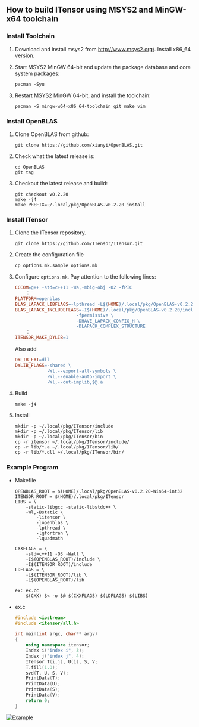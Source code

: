 ## How to build ITensor using MSYS2 and MinGW-x64 toolchain 

### Install Toolchain

1. Download and install msys2 from http://www.msys2.org/. Install x86_64 version.

2. Start MSYS2 MinGW 64-bit and update the package database and core system packages:
    ```
    pacman -Syu
    ```

3. Restart MSYS2 MinGW 64-bit, and install the toolchain:
    ```
    pacman -S mingw-w64-x86_64-toolchain git make vim
    ```

### Install OpenBLAS

1. Clone OpenBLAS from github:
    ```
    git clone https://github.com/xianyi/OpenBLAS.git
    ```

2. Check what the latest release is:
    ```
    cd OpenBLAS
    git tag
    ```

3. Checkout the latest release and build:
    ```
    git checkout v0.2.20
    make -j4
    make PREFIX=~/.local/pkg/OpenBLAS-v0.2.20 install
    ```

### Install ITensor

1. Clone the ITensor repository.
    ```
    git clone https://github.com/ITensor/ITensor.git
    ```

2. Create the configuration file
    ```
    cp options.mk.sample options.mk
    ```

3. Configure `options.mk`. Pay attention to the following lines:
    ```Makefile
    CCCOM=g++ -std=c++11 -Wa,-mbig-obj -O2 -fPIC
        ⋮
    PLATFORM=openblas
    BLAS_LAPACK_LIBFLAGS=-lpthread -L$(HOME)/.local/pkg/OpenBLAS-v0.2.20/lib -lopenblas
    BLAS_LAPACK_INCLUDEFLAGS=-I$(HOME)/.local/pkg/OpenBLAS-v0.2.20/include \
                           -fpermissive \
                           -DHAVE_LAPACK_CONFIG_H \
                           -DLAPACK_COMPLEX_STRUCTURE
        ⋮
    ITENSOR_MAKE_DYLIB=1
    ```
    Also add
    ```Makefile
    DYLIB_EXT=dll
    DYLIB_FLAGS=-shared \
                -Wl,--export-all-symbols \
                -Wl,--enable-auto-import \
                -Wl,--out-implib,$@.a
    ```

4. Build
    ```
    make -j4
    ```

5. Install
    ```
    mkdir -p ~/.local/pkg/ITensor/include
    mkdir -p ~/.local/pkg/ITensor/lib
    mkdir -p ~/.local/pkg/ITensor/bin
    cp -r itensor ~/.local/pkg/ITensor/include/
    cp -r lib/*.a ~/.local/pkg/ITensor/lib/
    cp -r lib/*.dll ~/.local/pkg/ITensor/bin/
    ```

### Example Program

* Makefile
    ```make
    OPENBLAS_ROOT = $(HOME)/.local/pkg/OpenBLAS-v0.2.20-Win64-int32
    ITENSOR_ROOT = $(HOME)/.local/pkg/ITensor
    LIBS = \
        -static-libgcc -static-libstdc++ \
        -Wl,-Bstatic \
            -litensor \
            -lopenblas \
            -lpthread \
            -lgfortran \
            -lquadmath

    CXXFLAGS = \
        -std=c++11 -O3 -Wall \
        -I$(OPENBLAS_ROOT)/include \
        -I$(ITENSOR_ROOT)/include
    LDFLAGS = \
        -L$(ITENSOR_ROOT)/lib \
        -L$(OPENBLAS_ROOT)/lib

    ex: ex.cc
    	$(CXX) $< -o $@ $(CXXFLAGS) $(LDFLAGS) $(LIBS)
    ```

* ex.c
    ```c++
    #include <iostream>
    #include <itensor/all.h>

    int main(int argc, char** argv)
    {
        using namespace itensor;
        Index i("index i", 3);
        Index j("index j", 4);
        ITensor T(i,j), U(i), S, V;
        T.fill(1.0);
        svd(T, U, S, V);
        PrintData(T);
        PrintData(U);
        PrintData(S);
        PrintData(V);
        return 0;
    }
    ```

![Example](http://kyungminlee.org/doc/howto/itensor_msys2/run_ex.png)
